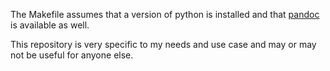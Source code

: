 The Makefile assumes that a version of python is installed and that
[pandoc](http://pandoc.org/) is available as well.

This repository is very specific to my needs and use case and may or
may not be useful for anyone else.
